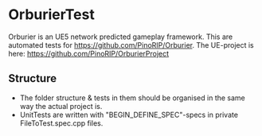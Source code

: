 # OrburierTest
Orburier is an UE5 network predicted gameplay framework. This are automated tests for https://github.com/PinoRIP/Orburier.
The UE-project is here: https://github.com/PinoRIP/OrburierProject

## Structure
 - The folder structure & tests in them should be organised in the same way the actual project is.
 - UnitTests are written with "BEGIN_DEFINE_SPEC"-specs in private FileToTest.spec.cpp files. 
